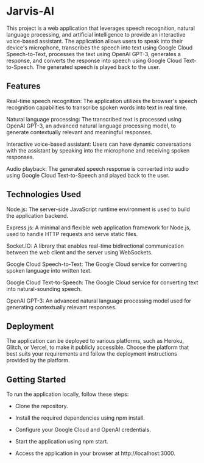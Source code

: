 # Jarvis-AI
This project is a web application that leverages speech recognition, natural language processing, and artificial intelligence to provide an interactive voice-based assistant. The application allows users to speak into their device's microphone, transcribes the speech into text using Google Cloud Speech-to-Text, processes the text using OpenAI GPT-3, generates a response, and converts the response into speech using Google Cloud Text-to-Speech. The generated speech is played back to the user.

## Features
Real-time speech recognition: The application utilizes the browser's speech recognition capabilities to transcribe spoken words into text in real time.

Natural language processing: The transcribed text is processed using OpenAI GPT-3, an advanced natural language processing model, to generate contextually relevant and meaningful responses.

Interactive voice-based assistant: Users can have dynamic conversations with the assistant by speaking into the microphone and receiving spoken responses.

Audio playback: The generated speech response is converted into audio using Google Cloud Text-to-Speech and played back to the user.

## Technologies Used
Node.js: The server-side JavaScript runtime environment is used to build the application backend.

Express.js: A minimal and flexible web application framework for Node.js, used to handle HTTP requests and serve static files.

Socket.IO: A library that enables real-time bidirectional communication between the web client and the server using WebSockets.

Google Cloud Speech-to-Text: The Google Cloud service for converting spoken language into written text.

Google Cloud Text-to-Speech: The Google Cloud service for converting text into natural-sounding speech.

OpenAI GPT-3: An advanced natural language processing model used for generating contextually relevant responses.

## Deployment
The application can be deployed to various platforms, such as Heroku, Glitch, or Vercel, to make it publicly accessible. Choose the platform that best suits your requirements and follow the deployment instructions provided by the platform.

## Getting Started
To run the application locally, follow these steps:

- Clone the repository.

- Install the required dependencies using npm install.

- Configure your Google Cloud and OpenAI credentials.

- Start the application using npm start.

- Access the application in your browser at http://localhost:3000.
